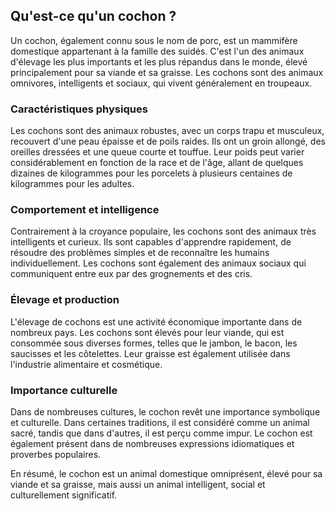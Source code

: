 ## Qu'est-ce qu'un cochon ?

Un cochon, également connu sous le nom de porc, est un mammifère domestique appartenant à la famille des suidés. C'est l'un des animaux d'élevage les plus importants et les plus répandus dans le monde, élevé principalement pour sa viande et sa graisse. Les cochons sont des animaux omnivores, intelligents et sociaux, qui vivent généralement en troupeaux.

### Caractéristiques physiques

Les cochons sont des animaux robustes, avec un corps trapu et musculeux, recouvert d'une peau épaisse et de poils raides. Ils ont un groin allongé, des oreilles dressées et une queue courte et touffue. Leur poids peut varier considérablement en fonction de la race et de l'âge, allant de quelques dizaines de kilogrammes pour les porcelets à plusieurs centaines de kilogrammes pour les adultes.

### Comportement et intelligence

Contrairement à la croyance populaire, les cochons sont des animaux très intelligents et curieux. Ils sont capables d'apprendre rapidement, de résoudre des problèmes simples et de reconnaître les humains individuellement. Les cochons sont également des animaux sociaux qui communiquent entre eux par des grognements et des cris.

### Élevage et production

L'élevage de cochons est une activité économique importante dans de nombreux pays. Les cochons sont élevés pour leur viande, qui est consommée sous diverses formes, telles que le jambon, le bacon, les saucisses et les côtelettes. Leur graisse est également utilisée dans l'industrie alimentaire et cosmétique.

### Importance culturelle

Dans de nombreuses cultures, le cochon revêt une importance symbolique et culturelle. Dans certaines traditions, il est considéré comme un animal sacré, tandis que dans d'autres, il est perçu comme impur. Le cochon est également présent dans de nombreuses expressions idiomatiques et proverbes populaires.

En résumé, le cochon est un animal domestique omniprésent, élevé pour sa viande et sa graisse, mais aussi un animal intelligent, social et culturellement significatif.